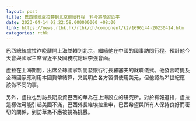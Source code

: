 ```yaml
---
layout: post
title: 巴西總統盧拉轉到北京繼續行程　料今將晤習近平
date: 2023-04-14 02:22:58.000000000 +08:00
link: https://news.rthk.hk/rthk/ch/component/k2/1696144-20230414.htm
categories: rthk
---
```


巴西總統盧拉昨晚離開上海並轉到北京，繼續他在中國的國事訪問行程。預計他今天會與國家主席習近平及國務院總理李強會面。

盧拉在上海期間，出席金磚國家新開發銀行行長羅塞夫的就職儀式。他發言時提及金磚國家應利用本國貨幣結算，又說明白各方習慣使用美元，但他認為21世紀應該做不同的事。

另外，盧拉也到訪長期投資巴西的華為在上海設立的研究所。對於有報道指，盧拉這樣做可能引起美國不滿，巴西外長維埃拉重申，巴西希望與所有人保持良好而密切的關係，到訪華為不應被視為挑釁。
